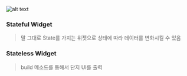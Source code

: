 
![alt text](image.png)

### Stateful Widget
> 말 그대로 State를 가지는 위젯으로 상태에 따라 데이터를 변화시킬 수 있음
### Stateless Widget 
> build 메소드를 통해서 단지 UI를 출력
